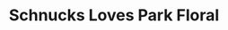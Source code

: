 ---
title: "Schnucks Loves Park Floral"
url: /loves-park/schnucks-loves-park-floral/
shop: florist
---